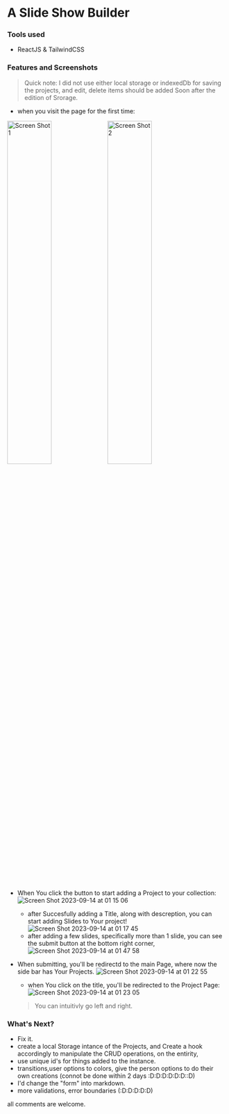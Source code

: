 # A Slide Show Builder

### Tools used 
- ReactJS & TailwindCSS

### Features and Screenshots 
> Quick note: I did not use either local storage or indexedDb for saving the projects, and edit, delete items should be added Soon after the edition of Srorage.

- when you visit the page for the first time:

<p float="center">
  <img src="https://github.com/saranatour1/Slider-Builder/assets/77834808/eb63722c-cb73-4a86-a7c6-e992469f917d" alt="Screen Shot 1" width="45%">
  <img src="https://github.com/saranatour1/Slider-Builder/assets/77834808/2726c542-079d-4988-abf9-eefc78903475" alt="Screen Shot 2" width="45%">
</p>

- When You click the button to start adding a Project to your collection:
![Screen Shot 2023-09-14 at 01 15 06](https://github.com/saranatour1/Slider-Builder/assets/77834808/1332d56a-7132-41dd-bfbe-77c0ab35cbab)
  - after Succesfully adding a Title, along with descreption, you can start adding Slides to Your project!
     ![Screen Shot 2023-09-14 at 01 17 45](https://github.com/saranatour1/Slider-Builder/assets/77834808/5b712b27-1c2e-4f28-a165-5ae796dbf519)
  - after adding a few slides, specifically more than 1 slide, you can see the submit button at the bottom right corner,
     ![Screen Shot 2023-09-14 at 01 47 58](https://github.com/saranatour1/Slider-Builder/assets/77834808/15fe1549-f6f9-47fe-a746-0c6de60adfe4)

- When submitting, you'll be redirectd to the main Page, where now the side bar has Your Projects.
  ![Screen Shot 2023-09-14 at 01 22 55](https://github.com/saranatour1/Slider-Builder/assets/77834808/f921610c-6598-42e3-b048-f5eb8f59e503)

  - when You click on the title, you'll be redirected to the Project Page:
  ![Screen Shot 2023-09-14 at 01 23 05](https://github.com/saranatour1/Slider-Builder/assets/77834808/5ba1ab53-b6a2-432f-a5a6-d95f1ed23f63)
  > You can intuitivly go left and right.

### What's Next? 
  - Fix it.
  - create a local Storage intance of the Projects, and Create a hook accordingly to manipulate the CRUD operations, on the entirity,
  - use unique id's for things added to the instance.
  - transitions,user options to colors, give the person options to do their own creations (connot be done within 2 days :D:D:D:D:D:D::D)
  - I'd change the "form" into markdown.
  - more validations, error boundaries (:D:D:D:D:D)

all comments are welcome.


